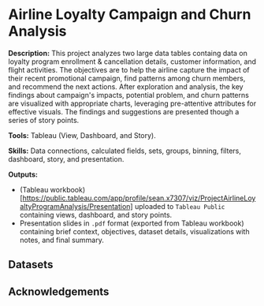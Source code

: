 # Airline Loyalty Campaign and Churn Analysis

**Description:** This project analyzes two large data tables containg data on loyalty program enrollment & cancellation details, customer information, and flight activities. The objectives are to help the airline capture the impact of their recent promotional campaign, find patterns among churn members, and recommend the next actions. After exploration and analysis, the key findings about campaign's impacts, potential problem, and churn patterns are visualized with appropriate charts, leveraging pre-attentive attributes for effective visuals. The findings and suggestions are presented though a series of story points.

**Tools:** Tableau (View, Dashboard, and Story).

**Skills:** Data connections, calculated fields, sets, groups, binning, filters, dashboard, story, and presentation.

**Outputs:** 
- (Tableau workbook)[https://public.tableau.com/app/profile/sean.x7307/viz/ProjectAirlineLoyaltyProgramAnalysis/Presentation] uploaded to `Tableau Public` containing views, dashboard, and story points.
- Presentation slides in `.pdf` format (exported from Tableau workbook) containing brief context, objectives, dataset details, visualizations with notes, and final summary.

## Datasets

## Acknowledgements
